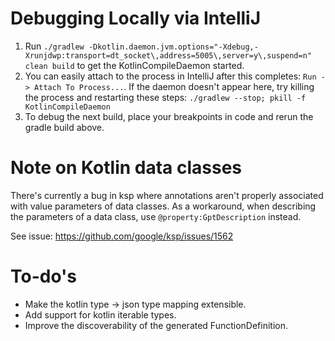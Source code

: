 # Debugging Locally via IntelliJ
1. Run `./gradlew -Dkotlin.daemon.jvm.options="-Xdebug,-Xrunjdwp:transport=dt_socket\,address=5005\,server=y\,suspend=n" clean build` to get the KotlinCompileDaemon started.
2. You can easily attach to the process in IntelliJ after this completes: `Run -> Attach To Process...`. If the daemon doesn't appear here, try killing the process and restarting these steps: `./gradlew --stop; pkill -f KotlinCompileDaemon`
3. To debug the next build, place your breakpoints in code and rerun the gradle build above.

# Note on Kotlin data classes
There's currently a bug in ksp where annotations aren't properly associated with value parameters of data classes.
As a workaround, when describing the parameters of a data class, use `@property:GptDescription` instead.

See issue: https://github.com/google/ksp/issues/1562

# To-do's
- Make the kotlin type -> json type mapping extensible.
- Add support for kotlin iterable types.
- Improve the discoverability of the generated FunctionDefinition.